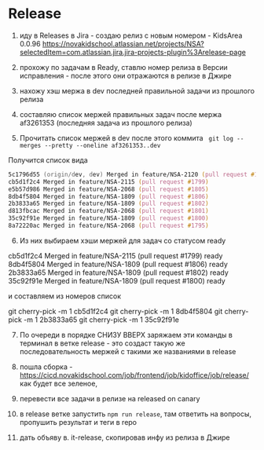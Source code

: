 # Release 


1. иду в Releases в Jira -  создаю релиз с новым номером - KidsArea 0.0.96
https://novakidschool.atlassian.net/projects/NSA?selectedItem=com.atlassian.jira.jira-projects-plugin%3Arelease-page

2. прохожу по задачам в Ready, ставлю номер релиза в Версии исправления - после этого они отражаются в релизе в Джире

3. нахожу хэш мержа в dev последней правильной задачи из прошлого релиза

4. составляю список мержей правильных задач после мержа af3261353 (последняя задача из прошлого релиза)

5. Прочитать список мержей в dev после этого коммита
` git log --merges --pretty --oneline af3261353..dev`

Получится список вида 

```zsh
5c1796d55 (origin/dev, dev) Merged in feature/NSA-2120 (pull request #1803)
cb5d1f2c4 Merged in feature/NSA-2115 (pull request #1799)
e5b57d986 Merged in feature/NSA-2068 (pull request #1805)
8db4f5804 Merged in feature/NSA-1809 (pull request #1806)
2b3833a65 Merged in feature/NSA-1809 (pull request #1802)
d813fbcac Merged in feature/NSA-2068 (pull request #1801)
35c92f91e Merged in feature/NSA-1809 (pull request #1800)
8a72220ac Merged in feature/NSA-2068 (pull request #1795)
```


6. Из них выбираем хэши мержей для задач со статусом ready

cb5d1f2c4 Merged in feature/NSA-2115 (pull request #1799) ready
8db4f5804 Merged in feature/NSA-1809 (pull request #1806) ready
2b3833a65 Merged in feature/NSA-1809 (pull request #1802) ready
35c92f91e Merged in feature/NSA-1809 (pull request #1800) ready

и составляем из номеров список

git cherry-pick -m 1 cb5d1f2c4 
git cherry-pick -m 1 8db4f5804
git cherry-pick -m 1 2b3833a65
git cherry-pick -m 1 35c92f91e

7. По очереди в порядке СНИЗУ ВВЕРХ заряжаем эти команды в терминал в ветке release - это создаст такую же последовательность мержей с такими же названиями в release

8. пошла сборка - https://cicd.novakidschool.com/job/frontend/job/kidoffice/job/release/
как будет все зеленое,

9.  перевести все задачи в релизе на released on canary

11. в release ветке запустить `npm run release`, там ответить на вопросы, пропушить результат и теги в repo

10. дать объяву в. it-release, скопировав инфу из релиза в Джире